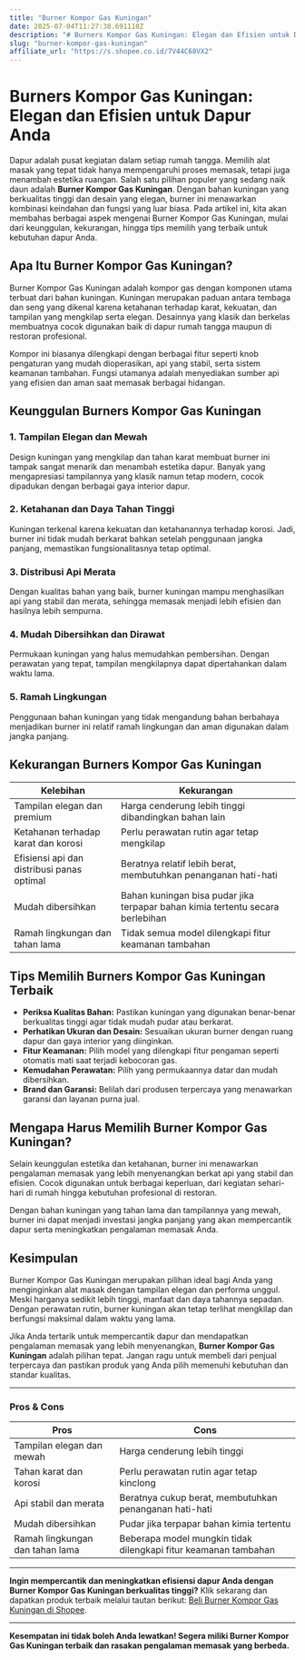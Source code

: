 ```yaml
---
title: "Burner Kompor Gas Kuningan"
date: 2025-07-04T11:27:38.691118Z
description: "# Burners Kompor Gas Kuningan: Elegan dan Efisien untuk Dapur Anda..."
slug: "burner-kompor-gas-kuningan"
affiliate_url: "https://s.shopee.co.id/7V44C68VX2"
---
```

# Burners Kompor Gas Kuningan: Elegan dan Efisien untuk Dapur Anda

Dapur adalah pusat kegiatan dalam setiap rumah tangga. Memilih alat masak yang tepat tidak hanya mempengaruhi proses memasak, tetapi juga menambah estetika ruangan. Salah satu pilihan populer yang sedang naik daun adalah **Burner Kompor Gas Kuningan**. Dengan bahan kuningan yang berkualitas tinggi dan desain yang elegan, burner ini menawarkan kombinasi keindahan dan fungsi yang luar biasa. Pada artikel ini, kita akan membahas berbagai aspek mengenai Burner Kompor Gas Kuningan, mulai dari keunggulan, kekurangan, hingga tips memilih yang terbaik untuk kebutuhan dapur Anda.

## Apa Itu Burner Kompor Gas Kuningan?

Burner Kompor Gas Kuningan adalah kompor gas dengan komponen utama terbuat dari bahan kuningan. Kuningan merupakan paduan antara tembaga dan seng yang dikenal karena ketahanan terhadap karat, kekuatan, dan tampilan yang mengkilap serta elegan. Desainnya yang klasik dan berkelas membuatnya cocok digunakan baik di dapur rumah tangga maupun di restoran profesional.

Kompor ini biasanya dilengkapi dengan berbagai fitur seperti knob pengaturan yang mudah dioperasikan, api yang stabil, serta sistem keamanan tambahan. Fungsi utamanya adalah menyediakan sumber api yang efisien dan aman saat memasak berbagai hidangan.

## Keunggulan Burners Kompor Gas Kuningan

### 1. Tampilan Elegan dan Mewah

Design kuningan yang mengkilap dan tahan karat membuat burner ini tampak sangat menarik dan menambah estetika dapur. Banyak yang mengapresiasi tampilannya yang klasik namun tetap modern, cocok dipadukan dengan berbagai gaya interior dapur.

### 2. Ketahanan dan Daya Tahan Tinggi

Kuningan terkenal karena kekuatan dan ketahanannya terhadap korosi. Jadi, burner ini tidak mudah berkarat bahkan setelah penggunaan jangka panjang, memastikan fungsionalitasnya tetap optimal.

### 3. Distribusi Api Merata

Dengan kualitas bahan yang baik, burner kuningan mampu menghasilkan api yang stabil dan merata, sehingga memasak menjadi lebih efisien dan hasilnya lebih sempurna.

### 4. Mudah Dibersihkan dan Dirawat

Permukaan kuningan yang halus memudahkan pembersihan. Dengan perawatan yang tepat, tampilan mengkilapnya dapat dipertahankan dalam waktu lama.

### 5. Ramah Lingkungan

Penggunaan bahan kuningan yang tidak mengandung bahan berbahaya menjadikan burner ini relatif ramah lingkungan dan aman digunakan dalam jangka panjang.

## Kekurangan Burners Kompor Gas Kuningan

| Kelebihan | Kekurangan |
|------------------------------|--------------------------------------------------------------|
| Tampilan elegan dan premium | Harga cenderung lebih tinggi dibandingkan bahan lain |
| Ketahanan terhadap karat dan korosi | Perlu perawatan rutin agar tetap mengkilap |
| Efisiensi api dan distribusi panas optimal | Beratnya relatif lebih berat, membutuhkan penanganan hati-hati |
| Mudah dibersihkan | Bahan kuningan bisa pudar jika terpapar bahan kimia tertentu secara berlebihan |
| Ramah lingkungan dan tahan lama | Tidak semua model dilengkapi fitur keamanan tambahan |

## Tips Memilih Burners Kompor Gas Kuningan Terbaik

- **Periksa Kualitas Bahan:** Pastikan kuningan yang digunakan benar-benar berkualitas tinggi agar tidak mudah pudar atau berkarat.
- **Perhatikan Ukuran dan Desain:** Sesuaikan ukuran burner dengan ruang dapur dan gaya interior yang diinginkan.
- **Fitur Keamanan:** Pilih model yang dilengkapi fitur pengaman seperti otomatis mati saat terjadi kebocoran gas.
- **Kemudahan Perawatan:** Pilih yang permukaannya datar dan mudah dibersihkan.
- **Brand dan Garansi:** Belilah dari produsen terpercaya yang menawarkan garansi dan layanan purna jual.

## Mengapa Harus Memilih Burner Kompor Gas Kuningan?

Selain keunggulan estetika dan ketahanan, burner ini menawarkan pengalaman memasak yang lebih menyenangkan berkat api yang stabil dan efisien. Cocok digunakan untuk berbagai keperluan, dari kegiatan sehari-hari di rumah hingga kebutuhan profesional di restoran.

Dengan bahan kuningan yang tahan lama dan tampilannya yang mewah, burner ini dapat menjadi investasi jangka panjang yang akan mempercantik dapur serta meningkatkan pengalaman memasak Anda.

## Kesimpulan

Burner Kompor Gas Kuningan merupakan pilihan ideal bagi Anda yang menginginkan alat masak dengan tampilan elegan dan performa unggul. Meski harganya sedikit lebih tinggi, manfaat dan daya tahannya sepadan. Dengan perawatan rutin, burner kuningan akan tetap terlihat mengkilap dan berfungsi maksimal dalam waktu yang lama.

Jika Anda tertarik untuk mempercantik dapur dan mendapatkan pengalaman memasak yang lebih menyenangkan, **Burner Kompor Gas Kuningan** adalah pilihan tepat. Jangan ragu untuk membeli dari penjual terpercaya dan pastikan produk yang Anda pilih memenuhi kebutuhan dan standar kualitas.

---

### Pros & Cons

| **Pros** | **Cons** |
|------------------------------|--------------------------------------------------------------|
| Tampilan elegan dan mewah | Harga cenderung lebih tinggi |
| Tahan karat dan korosi | Perlu perawatan rutin agar tetap kinclong |
| Api stabil dan merata | Beratnya cukup berat, membutuhkan penanganan hati-hati |
| Mudah dibersihkan | Pudar jika terpapar bahan kimia tertentu |
| Ramah lingkungan dan tahan lama | Beberapa model mungkin tidak dilengkapi fitur keamanan tambahan |

---

**Ingin mempercantik dan meningkatkan efisiensi dapur Anda dengan Burner Kompor Gas Kuningan berkualitas tinggi?** Klik sekarang dan dapatkan produk terbaik melalui tautan berikut: [Beli Burner Kompor Gas Kuningan di Shopee](https://s.shopee.co.id/7V44C68VX2).

---

**Kesempatan ini tidak boleh Anda lewatkan! Segera miliki Burner Kompor Gas Kuningan terbaik dan rasakan pengalaman memasak yang berbeda.**